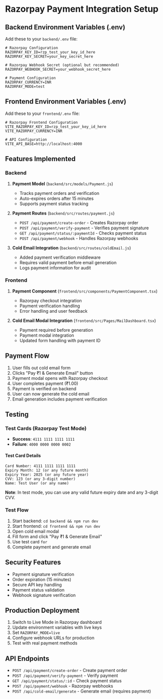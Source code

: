 # Razorpay Payment Integration Setup

## Backend Environment Variables (.env)

Add these to your `backend/.env` file:

```env
# Razorpay Configuration
RAZORPAY_KEY_ID=rzp_test_your_key_id_here
RAZORPAY_KEY_SECRET=your_key_secret_here

# Razorpay Webhook Secret (optional but recommended)
RAZORPAY_WEBHOOK_SECRET=your_webhook_secret_here

# Payment Configuration
RAZORPAY_CURRENCY=INR
RAZORPAY_MODE=test
```

## Frontend Environment Variables (.env)

Add these to your `frontend/.env` file:

```env
# Razorpay Frontend Configuration
VITE_RAZORPAY_KEY_ID=rzp_test_your_key_id_here
VITE_RAZORPAY_CURRENCY=INR

# API Configuration
VITE_API_BASE=http://localhost:4000
```

## Features Implemented

### Backend
1. **Payment Model** (`backend/src/models/Payment.js`)
   - Tracks payment orders and verification
   - Auto-expires orders after 15 minutes
   - Supports payment status tracking

2. **Payment Routes** (`backend/src/routes/payment.js`)
   - `POST /api/payment/create-order` - Creates Razorpay order
   - `POST /api/payment/verify-payment` - Verifies payment signature
   - `GET /api/payment/status/:paymentId` - Checks payment status
   - `POST /api/payment/webhook` - Handles Razorpay webhooks

3. **Cold Email Integration** (`backend/src/routes/coldEmail.js`)
   - Added payment verification middleware
   - Requires valid payment before email generation
   - Logs payment information for audit

### Frontend
1. **Payment Component** (`frontend/src/components/PaymentComponent.tsx`)
   - Razorpay checkout integration
   - Payment verification handling
   - Error handling and user feedback

2. **Cold Email Modal Integration** (`frontend/src/Pages/MailDashboard.tsx`)
   - Payment required before generation
   - Payment modal integration
   - Updated form handling with payment ID

## Payment Flow

1. User fills out cold email form
2. Clicks "Pay ₹1 & Generate Email" button
3. Payment modal opens with Razorpay checkout
4. User completes payment (₹1.00)
5. Payment is verified on backend
6. User can now generate the cold email
7. Email generation includes payment verification

## Testing

### Test Cards (Razorpay Test Mode)
- **Success**: `4111 1111 1111 1111`
- **Failure**: `4000 0000 0000 0002`

#### Test Card Details
```
Card Number: 4111 1111 1111 1111
Expiry Month: 12 (or any future month)
Expiry Year: 2025 (or any future year)
CVV: 123 (or any 3-digit number)
Name: Test User (or any name)
```

**Note**: In test mode, you can use any valid future expiry date and any 3-digit CVV.

### Test Flow
1. Start backend: `cd backend && npm run dev`
2. Start frontend: `cd frontend && npm run dev`
3. Open cold email modal
4. Fill form and click "Pay ₹1 & Generate Email"
5. Use test card `for `
6. Complete payment and generate email

## Security Features

- Payment signature verification
- Order expiration (15 minutes)
- Secure API key handling
- Payment status validation
- Webhook signature verification

## Production Deployment

1. Switch to Live Mode in Razorpay dashboard
2. Update environment variables with live keys
3. Set `RAZORPAY_MODE=live`
4. Configure webhook URLs for production
5. Test with real payment methods

## API Endpoints

- `POST /api/payment/create-order` - Create payment order
- `POST /api/payment/verify-payment` - Verify payment
- `GET /api/payment/status/:id` - Check payment status
- `POST /api/payment/webhook` - Razorpay webhooks
- `POST /api/cold-email/generate` - Generate email (requires payment)
